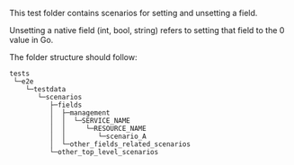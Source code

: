 This test folder contains scenarios for setting and unsetting a field.

Unsetting a native field (int, bool, string) refers to setting that field to the
0 value in Go.

The folder structure should follow:

```
tests
 └─e2e
    └─testdata
       └─scenarios
          ├─fields
          │  ├─management
          │  │  └─SERVICE_NAME
          │  │     └─RESOURCE_NAME
          │  │        └─scenario_A
          │  └─other_fields_related_scenarios
          └─other_top_level_scenarios
```